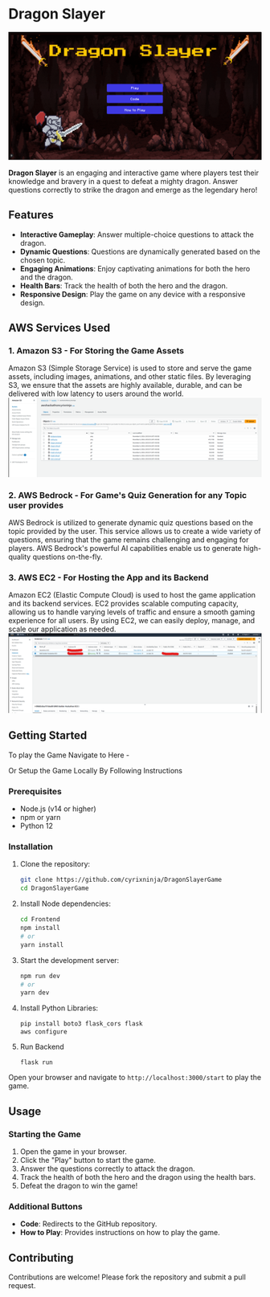# Dragon Slayer
![1](/Screenshots/1.png)

**Dragon Slayer** is an engaging and interactive game where players test their knowledge and bravery in a quest to defeat a mighty dragon. Answer questions correctly to strike the dragon and emerge as the legendary hero! 

## Features

- **Interactive Gameplay**: Answer multiple-choice questions to attack the dragon.
- **Dynamic Questions**: Questions are dynamically generated based on the chosen topic.
- **Engaging Animations**: Enjoy captivating animations for both the hero and the dragon.
- **Health Bars**: Track the health of both the hero and the dragon.
- **Responsive Design**: Play the game on any device with a responsive design.

## AWS Services Used

### 1. Amazon S3 - For Storing the Game Assets

Amazon S3 (Simple Storage Service) is used to store and serve the game assets, including images, animations, and other static files. By leveraging S3, we ensure that the assets are highly available, durable, and can be delivered with low latency to users around the world.
![aws1](/Screenshots/aws1.png)

### 2. AWS Bedrock - For Game's Quiz Generation for any Topic user provides

AWS Bedrock is utilized to generate dynamic quiz questions based on the topic provided by the user. This service allows us to create a wide variety of questions, ensuring that the game remains challenging and engaging for players. AWS Bedrock's powerful AI capabilities enable us to generate high-quality questions on-the-fly.

### 3. AWS EC2 - For Hosting the App and its Backend

Amazon EC2 (Elastic Compute Cloud) is used to host the game application and its backend services. EC2 provides scalable computing capacity, allowing us to handle varying levels of traffic and ensure a smooth gaming experience for all users. By using EC2, we can easily deploy, manage, and scale our application as needed.
![aws2](/Screenshots/aws2.png)


## Getting Started
To  play the Game Navigate to Here - 

Or Setup the Game Locally By Following Instructions
### Prerequisites

- Node.js (v14 or higher)
- npm or yarn
- Python 12

### Installation

1. Clone the repository:
   ```sh
   git clone https://github.com/cyrixninja/DragonSlayerGame
   cd DragonSlayerGame
   ```

2. Install Node dependencies:
   ```sh
   cd Frontend
   npm install
   # or
   yarn install
   ```

3. Start the development server:
   ```sh
   npm run dev
   # or
   yarn dev
   ```

4. Install Python Libraries:
    ```
    pip install boto3 flask_cors flask
    aws configure
    ```

5. Run Backend
    ```
    flask run
    ```

Open your browser and navigate to `http://localhost:3000/start` to play the game.

## Usage

### Starting the Game

1. Open the game in your browser.
2. Click the "Play" button to start the game.
3. Answer the questions correctly to attack the dragon.
4. Track the health of both the hero and the dragon using the health bars.
5. Defeat the dragon to win the game!

### Additional Buttons

- **Code**: Redirects to the GitHub repository.
- **How to Play**: Provides instructions on how to play the game.

## Contributing

Contributions are welcome! Please fork the repository and submit a pull request.
